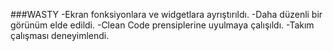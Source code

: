 ###WASTY
-Ekran fonksiyonlara ve widgetlara ayrıştırıldı.
-Daha düzenli bir görünüm elde edildi.
-Clean Code prensiplerine uyulmaya çalışıldı.
-Takım çalışması deneyimlendi.
